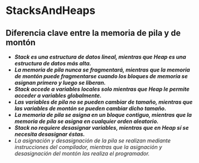 # StacksAndHeaps

## Diferencia clave entre la memoria de pila y de montón

- **_Stack es una estructura de datos lineal, mientras que Heap es una estructura de datos más alta._**
- **_La memoria de pila nunca se fragmentará, mientras que la memoria de montón puede fragmentarse cuando los bloques de memoria se asignan primero y luego se liberan._**
- **_Stack accede a variables locales solo mientras que Heap le permite acceder a variables globalmente._**
- **_Las variables de pila no se pueden cambiar de tamaño, mientras que las variables de montón se pueden cambiar dicho tamaño._**
- **_La memoria de pila se asigna en un bloque contiguo, mientras que la memoria de pila se asigna en cualquier orden aleatorio._**
- **_Stack no requiere desasignar variables, mientras que en Heap sí se necesita desasignar éstas._**
- _La asignación y desasignación de la pila se realizan mediante instrucciones del compilador, mientras que la asignación y desasignación del montón las realiza el programador._
